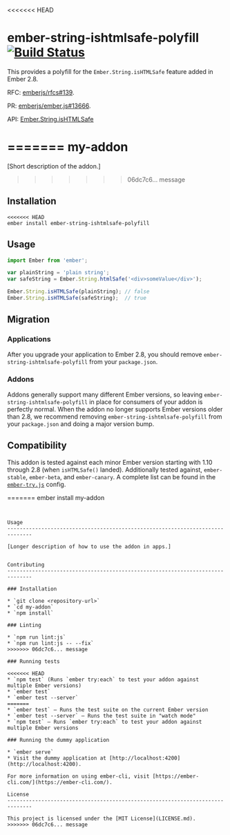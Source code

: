 <<<<<<< HEAD
# ember-string-ishtmlsafe-polyfill [![Build Status](https://travis-ci.org/workmanw/ember-string-ishtmlsafe-polyfill.svg?branch=master)](https://travis-ci.org/workmanw/ember-string-ishtmlsafe-polyfill)

This provides a polyfill for the `Ember.String.isHTMLSafe` feature added in Ember 2.8.

RFC: [emberjs/rfcs#139](https://github.com/emberjs/rfcs/pull/139).

PR: [emberjs/ember.js#13666](https://github.com/emberjs/ember.js/pull/13666).

API: [Ember.String.isHTMLSafe](http://emberjs.com/api/classes/Ember.String.html#method_isHTMLSafe)

=======
my-addon
==============================================================================

[Short description of the addon.]
>>>>>>> 06dc7c6... message

Installation
------------------------------------------------------------------------------

```
<<<<<<< HEAD
ember install ember-string-ishtmlsafe-polyfill
```


## Usage

```javascript
import Ember from 'ember';

var plainString = 'plain string';
var safeString = Ember.String.htmlSafe('<div>someValue</div>');

Ember.String.isHTMLSafe(plainString); // false
Ember.String.isHTMLSafe(safeString);  // true
```


## Migration

### Applications

After you upgrade your application to Ember 2.8, you should remove `ember-string-ishtmlsafe-polyfill`
from your `package.json`.

### Addons

Addons generally support many different Ember versions, so leaving `ember-string-ishtmlsafe-polyfill`
in place for consumers of your addon is perfectly normal.  When the addon no longer supports
Ember versions older than 2.8, we recommend removing `ember-string-ishtmlsafe-polyfill` from
your `package.json` and doing a major version bump.


## Compatibility

This addon is tested against each minor Ember version starting with 1.10 through 2.8
(when `isHTMLSafe()` landed). Additionally tested against, `ember-stable`, `ember-beta`,
and `ember-canary`. A complete list can be found in the
[`ember-try.js`](https://github.com/workmanw/ember-string-ishtmlsafe-polyfill/blob/master/config/ember-try.js)
config.

=======
ember install my-addon
```


Usage
------------------------------------------------------------------------------

[Longer description of how to use the addon in apps.]


Contributing
------------------------------------------------------------------------------

### Installation

* `git clone <repository-url>`
* `cd my-addon`
* `npm install`

### Linting

* `npm run lint:js`
* `npm run lint:js -- --fix`
>>>>>>> 06dc7c6... message

### Running tests

<<<<<<< HEAD
* `npm test` (Runs `ember try:each` to test your addon against multiple Ember versions)
* `ember test`
* `ember test --server`
=======
* `ember test` – Runs the test suite on the current Ember version
* `ember test --server` – Runs the test suite in "watch mode"
* `npm test` – Runs `ember try:each` to test your addon against multiple Ember versions

### Running the dummy application

* `ember serve`
* Visit the dummy application at [http://localhost:4200](http://localhost:4200).

For more information on using ember-cli, visit [https://ember-cli.com/](https://ember-cli.com/).

License
------------------------------------------------------------------------------

This project is licensed under the [MIT License](LICENSE.md).
>>>>>>> 06dc7c6... message
